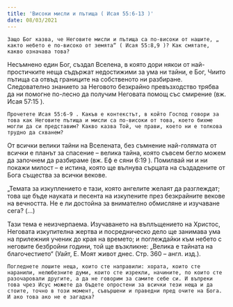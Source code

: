 ```yaml
---
title: 'Високи мисли и пътища ( Исая 55:6-13 )'
date: 08/03/2021
---
```


`Защо Бог казва, че Неговите мисли и пътища са по-високи от нашите, „ както небето е по-високо от земята“ ( Исая 55:8,9 )? Как смятате, какво означава това?`

Несъмнено един Бог, създал Вселена, в която дори някои от най-простичките неща съдържат недостижими за ума ни тайни, е Бог, Чиито пътища са отвъд границите на собственото ни разбиране. Следователно знанието за Неговото безкрайно превъзходство трябва да ни помогне по-лесно да получим Неговата помощ със смирение (вж. Исая 57:15 ).

`Прочетете Исая 55:6-9 . Какъв е контекстът, в който Господ говори за това как Неговите пътища и мисли са по-високи от това, което бихме могли да си представим? Какво казва Той, че прави, което ни е толкова трудно да схванем?`

От всички велики тайни на Вселената, без съмнение най-голямата от всички е планът за спасение – велика тайна, която съвсем бегло можем да започнем да разбираме (вж. Еф e сяни 6:19 ). Помилвай ни и ни покажи милост – е истина, която ще вълнува сърцата на създадените от Бога същества за всички векове.

„Темата за изкуплението е тази, която ангелите желаят да разглеждат; това ще бъде науката и песента на изкупените през безкрайните векове на вечността. Не е ли достойна за внимателно обмисляне и изучаване сега? (...)

Тази тема е неизчерпаема. Изучаването на въплъщението на Христос, Неговата изкупителна жертва и посредническо дело ще занимава ума на прилежния ученик до края на времето; и поглеждайки към небето с неговите безбройни години, той ще възкликне: „Велика е тайната на благочестието“ (Уайт, Е. Моят живот днес. Стр. 360 – англ. изд.).

`Погледнете лошите неща, които сте направили: хората, които сте наранили, нелюбезните думи, които сте изрекли, начините, по които сте разочаровали другите, а да не говорим за самите себе си. И въпреки това чрез Исус можете да бъдете опростени за всички тези неща и да стоите, точно в този момент, съвършени и праведни пред очите на Бога. И ако това ако не е загадка?`